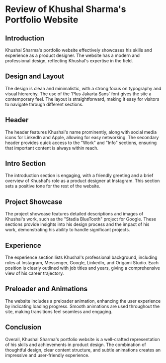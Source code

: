 <!DOCTYPE html>
<html lang="en">
<head>
    <meta charset="UTF-8">
    <meta name="viewport" content="width=device-width, initial-scale=1.0">
    
</head>
<body>
    <h1>Review of Khushal Sharma's Portfolio Website</h1>
    <h2>Introduction</h2>
    <p>Khushal Sharma's portfolio website effectively showcases his skills and experience as a product designer. The website has a modern and professional design, reflecting Khushal's expertise in the field.</p>
    <h2>Design and Layout</h2>
    <p>The design is clean and minimalistic, with a strong focus on typography and visual hierarchy. The use of the 'Plus Jakarta Sans' font gives the site a contemporary feel. The layout is straightforward, making it easy for visitors to navigate through different sections.</p>
    <h2>Header</h2>
    <p>The header features Khushal's name prominently, along with social media icons for LinkedIn and Apple, allowing for easy networking. The secondary header provides quick access to the "Work" and "Info" sections, ensuring that important content is always within reach.</p>
    <h2>Intro Section</h2>
    <p>The introduction section is engaging, with a friendly greeting and a brief overview of Khushal's role as a product designer at Instagram. This section sets a positive tone for the rest of the website.</p>
    <h2>Project Showcase</h2>
    <p>The project showcase features detailed descriptions and images of Khushal's work, such as the "Stadia BlueTooth" project for Google. These sections provide insights into his design process and the impact of his work, demonstrating his ability to handle significant projects.</p>
    <h2>Experience</h2>
    <p>The experience section lists Khushal's professional background, including roles at Instagram, Messenger, Google, LinkedIn, and Origami Studio. Each position is clearly outlined with job titles and years, giving a comprehensive view of his career trajectory.</p>
    <h2>Preloader and Animations</h2>
    <p>The website includes a preloader animation, enhancing the user experience by indicating loading progress. Smooth animations are used throughout the site, making transitions feel seamless and engaging.</p>
    <h2>Conclusion</h2>
    <p>Overall, Khushal Sharma's portfolio website is a well-crafted representation of his skills and achievements in product design. The combination of thoughtful design, clear content structure, and subtle animations creates an impressive and user-friendly experience.</p>
</body>
</html>
